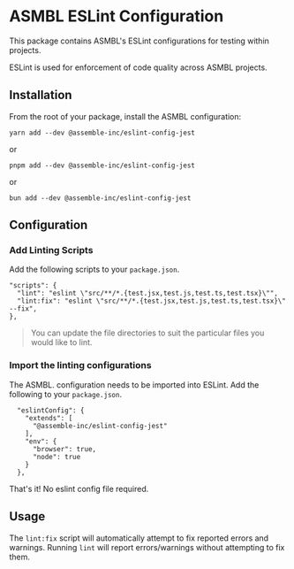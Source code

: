 # ASMBL ESLint Configuration

This package contains ASMBL's ESLint configurations for testing within projects.

ESLint is used for enforcement of code quality across ASMBL projects.

## Installation

From the root of your package, install the ASMBL configuration:

`yarn add --dev @assemble-inc/eslint-config-jest`

or

`pnpm add --dev @assemble-inc/eslint-config-jest`

or

`bun add --dev @assemble-inc/eslint-config-jest`

## Configuration

### Add Linting Scripts

Add the following scripts to your `package.json`.

```
"scripts": {
  "lint": "eslint \"src/**/*.{test.jsx,test.js,test.ts,test.tsx}\"",
  "lint:fix": "eslint \"src/**/*.{test.jsx,test.js,test.ts,test.tsx}\" --fix",
},
```

> You can update the file directories to suit the particular files you would like to lint.

### Import the linting configurations

The ASMBL. configuration needs to be imported into ESLint. Add the following to your `package.json`.

```
  "eslintConfig": {
    "extends": [
      "@assemble-inc/eslint-config-jest"
    ],
    "env": {
      "browser": true,
      "node": true
    }
  },
```

That's it! No eslint config file required.

## Usage

The `lint:fix` script will automatically attempt to fix reported errors and warnings. Running `lint` will report errors/warnings without attempting to fix them.
